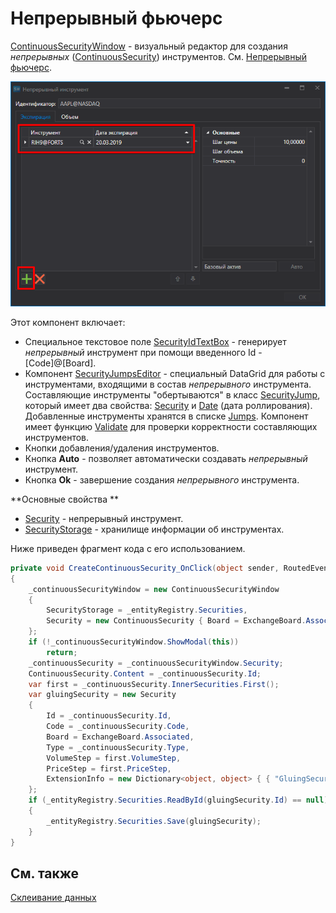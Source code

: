 # Непрерывный фьючерс

[ContinuousSecurityWindow](../api/StockSharp.Xaml.ContinuousSecurityWindow.html) \- визуальный редактор для создания *непрерывных* ([ContinuousSecurity](../api/StockSharp.Algo.ContinuousSecurity.html)) инструментов. См. [Непрерывный фьючерс](SecurityContinuous.md). 

![HydraGluingCSCustom](../images/HydraGluingCSCustom.png)

Этот компонент включает: 

- Специальное текстовое поле [SecurityIdTextBox](../api/StockSharp.Xaml.SecurityIdTextBox.html) \- генерирует *непрерывный* инструмент при помощи введенного Id \- \[Code\]@\[Board\]. 
- Компонент [SecurityJumpsEditor](../api/StockSharp.Xaml.SecurityJumpsEditor.html) \- специальный DataGrid для работы с инструментами, входящими в состав *непрерывного* инструмента. Составляющие инструменты "обертываются" в класс [SecurityJump](../api/StockSharp.Xaml.SecurityJump.html), который имеет два свойства: [Security](../api/StockSharp.Xaml.SecurityJump.Security.html) и [Date](../api/StockSharp.Xaml.SecurityJump.Date.html) (дата роллирования). Добавленные инструменты хранятся в списке [Jumps](../api/StockSharp.Xaml.SecurityJumpsEditor.Jumps.html). Компонент имеет функцию [Validate](../api/StockSharp.Xaml.SecurityJumpsEditor.Validate.html) для проверки корректности составляющих инструментов. 
- Кнопки добавления\/удаления инструментов. 
- Кнопка **Auto** \- позволяет автоматически создавать *непрерывный* инструмент. 
- Кнопка **Ok** \- завершение создания *непрерывного* инструмента. 

**Основные свойства **

- [Security](../api/StockSharp.Xaml.ContinuousSecurityWindow.Security.html) \- непрерывный инструмент.
- [SecurityStorage](../api/StockSharp.Xaml.ContinuousSecurityWindow.SecurityStorage.html) \- хранилище информации об инструментах. 

Ниже приведен фрагмент кода с его использованием. 

```cs
private void CreateContinuousSecurity_OnClick(object sender, RoutedEventArgs e)
{
	_continuousSecurityWindow = new ContinuousSecurityWindow
	{
		SecurityStorage = _entityRegistry.Securities,
		Security = new ContinuousSecurity { Board = ExchangeBoard.Associated }
	};
	if (!_continuousSecurityWindow.ShowModal(this))
		return;
	_continuousSecurity = _continuousSecurityWindow.Security;
	ContinuousSecurity.Content = _continuousSecurity.Id;
	var first = _continuousSecurity.InnerSecurities.First();
	var gluingSecurity = new Security
	{
		Id = _continuousSecurity.Id,
		Code = _continuousSecurity.Code,
		Board = ExchangeBoard.Associated,
		Type = _continuousSecurity.Type,
		VolumeStep = first.VolumeStep,
		PriceStep = first.PriceStep,
		ExtensionInfo = new Dictionary<object, object> { { "GluingSecurity", true } }
	};
	if (_entityRegistry.Securities.ReadById(gluingSecurity.Id) == null)
	{
		_entityRegistry.Securities.Save(gluingSecurity);
	}
}
```

## См. также

[Склеивание данных](HydraGluingData.md)
